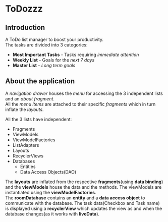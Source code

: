ToDozzz
================

## Introduction
A ToDo list manager to boost your productivity.  
The tasks are divided into 3 categories:
* **Most Important Tasks** - Tasks requiring *immediate attention*
* **Weekly List** - Goals for the *next 7 days*
* **Master List** - *Long term goals*

## About the application  
A *navigation drawer* houses the *menu* for accessing the 3 independent lists and an *about fragment*.  
All the *menu items* are attached to their specific *fragments* which in turn inflate the *layouts*.  

All the 3 lists have independent:
* Fragments
* ViewModels
* ViewModelFactories
* ListAdapters
* Layouts
* RecyclerViews
* Databases
  * Entities
  * Data Access Objects(DAO)

The **layouts** are inflated from the respective **fragments**(using **data binding**) and the **viewModels** house the data and the methods. The viewModels are instantiated using the **viewModelFactories**.  
The **roomDatabase** contains an **entity** and a **data access object** to communicate with the database.
The task data(Checkbox and Task name) is displayed using a **recyclerView** which updates the view as and when the database changes(as it works with **liveData**).  
